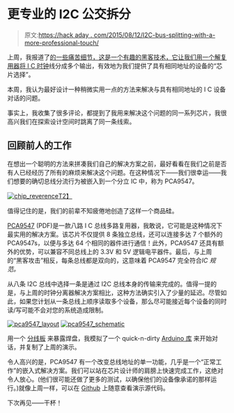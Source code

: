 # 更专业的 I2C 公交拆分

> 原文:[https://hack aday . com/2015/08/12/I2C-bus-splitting-with-a-more-professional-touch/](https://hackaday.com/2015/08/12/i2c-bus-splitting-with-a-more-professional-touch/)

上周，我报道了[的一些痛苦细节，这是一个有趣的黑客技术，它让我们用一个解复用器将 I C 时钟](http://hackaday.com/2015/07/27/i2c-hacks-how-to-splice-clocks-into-chip-selects/)线分成多个输出，有效地为我们提供了具有相同地址的设备的“芯片选择”。

本周，我认为最好设计一种稍微实用一点的方法来解决与具有相同地址的 I C 设备对话的问题。

事实上，我收集了很多评论，都提到了我用来解决这个问题的同一系列芯片，我很高兴我们在探索设计空间时跳离了同一条线索。

## 回顾前人的工作

在想出一个聪明的方法来拼凑我们自己的解决方案之前，最好看看在我们之前是否有人已经经历了所有的麻烦来解决这个问题。在这种情况下——我们很幸运——我们想要的确切总线分流行为被嵌入到一个分立 IC 中，称为 PCA9547。

[![chip_reverence](../Images/663b168a6ab164f8304f44ec0c2d541e.png)T2】](https://hackaday.com/wp-content/uploads/2015/07/chip_reverence1.png)

值得记住的是，我们的前辈不知疲倦地创造了这样一个商品硅。

[PCA9547](http://www.nxp.com/documents/data_sheet/PCA9547.pdf) (PDF)是一款八路 I C 总线多路复用器，我敢说，它可能是这种情况下最实用的解决方案。该芯片不仅提供 8 条独立总线，还可以连接多达 7 个额外的 PCA9547s，以便与多达 64 个相同的器件进行通信！此外，PCA9547 还具有额外的优势，可以兼容不同总线上的 3.3V 和 5V 逻辑电平器件。最后，与上周的“黑客攻击”相反，每条总线都是双向的，这意味着 PCA9547 完全符合*IC 规范。*

从八条 I2C 总线中选择一条是通过 I2C 总线本身的传输来完成的。值得一提的是，与上周的时钟分离器解决方案相比，这种方法确实引入了少量的延迟。尽管如此，如果您计划从一条总线上顺序读取多个设备，那么尽可能接近每个设备的同时读/写可能不会对您的系统造成限制。

 [![pca9547_layout](../Images/ef713f55405ea34a214777b3b7e3e04c.png "pca9547_layout")](https://hackaday.com/2015/08/12/i2c-bus-splitting-with-a-more-professional-touch/pca9547_layout/)  [![pca9547_schematic](../Images/f5c30c77d9f661ebb06afe74dbb0c23a.png "pca9547_schematic")](https://hackaday.com/2015/08/12/i2c-bus-splitting-with-a-more-professional-touch/pca9547_schematic/) 

用一个 [分线板](http://www.digikey.com/product-detail/en/24-350000-10/A322-ND/123758) 来暴露焊盘，我模拟了一个 quick-n-dirty [Arduino 库](https://github.com/Poofjunior/i2c_demultiplexing_demo/tree/master/pca9547_example/pca9547) 来开始对话，并复制了上周的演示。

令人高兴的是，PCA9547 有一个改变总线地址的单一功能，几乎是一个“正常工作”的嵌入式解决方案。我们可以站在芯片设计师的肩膀上快速完成工作，这绝对令人放心。(他们很可能还做了更多的测试，以确保他们的设备像承诺的那样运行。)就像上周一样，可以在 [Github](https://github.com/Poofjunior/i2c_demultiplexing_demo) 上随意查看演示源代码。

下次再见——干杯！